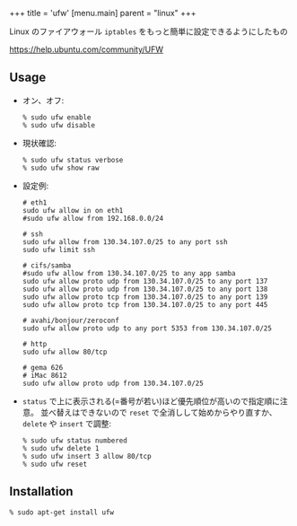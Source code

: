 +++
title = 'ufw'
[menu.main]
  parent = "linux"
+++

Linux のファイアウォール `iptables` をもっと簡単に設定できるようにしたもの

<https://help.ubuntu.com/community/UFW>

## Usage

-   オン、オフ:

        % sudo ufw enable
        % sudo ufw disable

-   現状確認:

        % sudo ufw status verbose
        % sudo ufw show raw

-   設定例:

        # eth1
        sudo ufw allow in on eth1
        #sudo ufw allow from 192.168.0.0/24

        # ssh
        sudo ufw allow from 130.34.107.0/25 to any port ssh
        sudo ufw limit ssh

        # cifs/samba
        #sudo ufw allow from 130.34.107.0/25 to any app samba
        sudo ufw allow proto udp from 130.34.107.0/25 to any port 137
        sudo ufw allow proto udp from 130.34.107.0/25 to any port 138
        sudo ufw allow proto tcp from 130.34.107.0/25 to any port 139
        sudo ufw allow proto tcp from 130.34.107.0/25 to any port 445

        # avahi/bonjour/zeroconf
        sudo ufw allow proto udp to any port 5353 from 130.34.107.0/25

        # http
        sudo ufw allow 80/tcp

        # gema 626
        # iMac 8612
        sudo ufw allow proto udp from 130.34.107.0/25

-   `status` で上に表示される(=番号が若い)ほど優先順位が高いので指定順に注意。
    並べ替えはできないので `reset` で全消しして始めからやり直すか、
    `delete` や `insert` で調整:

        % sudo ufw status numbered
        % sudo ufw delete 1
        % sudo ufw insert 3 allow 80/tcp
        % sudo ufw reset

## Installation

    % sudo apt-get install ufw
